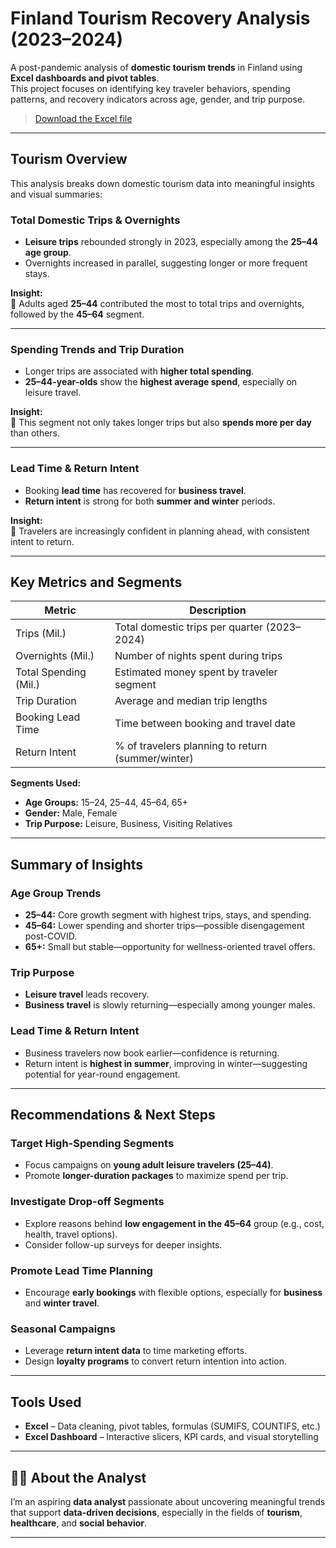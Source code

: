 # Finland Tourism Recovery Analysis (2023–2024)

A post-pandemic analysis of **domestic tourism trends** in Finland using **Excel dashboards and pivot tables**.  
This project focuses on identifying key traveler behaviors, spending patterns, and recovery indicators across age, gender, and trip purpose.

>  [Download the Excel file](Finland%20Tourism%20Excel%20Data%20Analysis/Finland's_Post-Pandemic_Tourism.xlsx)

---

## Tourism Overview

This analysis breaks down domestic tourism data into meaningful insights and visual summaries:

### Total Domestic Trips & Overnights
- **Leisure trips** rebounded strongly in 2023, especially among the **25–44 age group**.
- Overnights increased in parallel, suggesting longer or more frequent stays.

**Insight:**  
🔹 Adults aged **25–44** contributed the most to total trips and overnights, followed by the **45–64** segment.

---

### Spending Trends and Trip Duration
- Longer trips are associated with **higher total spending**.
- **25–44-year-olds** show the **highest average spend**, especially on leisure travel.

**Insight:**  
🔹 This segment not only takes longer trips but also **spends more per day** than others.

---

### Lead Time & Return Intent
- Booking **lead time** has recovered for **business travel**.
- **Return intent** is strong for both **summer and winter** periods.

**Insight:**  
🔹 Travelers are increasingly confident in planning ahead, with consistent intent to return.

---

## Key Metrics and Segments

| Metric                 | Description                                       |
|------------------------|---------------------------------------------------|
| Trips (Mil.)           | Total domestic trips per quarter (2023–2024)     |
| Overnights (Mil.)      | Number of nights spent during trips              |
| Total Spending (Mil.)  | Estimated money spent by traveler segment        |
| Trip Duration          | Average and median trip lengths                  |
| Booking Lead Time      | Time between booking and travel date             |
| Return Intent          | % of travelers planning to return (summer/winter)|

**Segments Used:**
- **Age Groups:** 15–24, 25–44, 45–64, 65+
- **Gender:** Male, Female
- **Trip Purpose:** Leisure, Business, Visiting Relatives

---

## Summary of Insights

### Age Group Trends
- **25–44:** Core growth segment with highest trips, stays, and spending.
- **45–64:** Lower spending and shorter trips—possible disengagement post-COVID.
- **65+:** Small but stable—opportunity for wellness-oriented travel offers.

### Trip Purpose
- **Leisure travel** leads recovery.
- **Business travel** is slowly returning—especially among younger males.

### Lead Time & Return Intent
- Business travelers now book earlier—confidence is returning.
- Return intent is **highest in summer**, improving in winter—suggesting potential for year-round engagement.

---

## Recommendations & Next Steps

### Target High-Spending Segments
- Focus campaigns on **young adult leisure travelers (25–44)**.
- Promote **longer-duration packages** to maximize spend per trip.

### Investigate Drop-off Segments
- Explore reasons behind **low engagement in the 45–64** group (e.g., cost, health, travel options).
- Consider follow-up surveys for deeper insights.

### Promote Lead Time Planning
- Encourage **early bookings** with flexible options, especially for **business** and **winter travel**.

### Seasonal Campaigns
- Leverage **return intent data** to time marketing efforts.
- Design **loyalty programs** to convert return intention into action.

---

## Tools Used

- **Excel** – Data cleaning, pivot tables, formulas (SUMIFS, COUNTIFS, etc.)
- **Excel Dashboard** – Interactive slicers, KPI cards, and visual storytelling

---

## 👩‍💻 About the Analyst

I’m an aspiring **data analyst** passionate about uncovering meaningful trends that support **data-driven decisions**, especially in the fields of **tourism**, **healthcare**, and **social behavior**.

---

